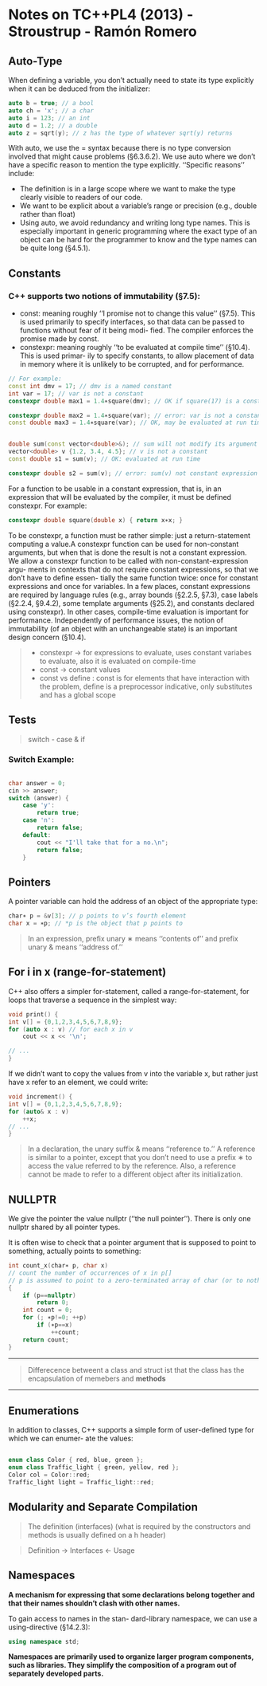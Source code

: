 # Notes on TC++PL4 (2013) - Stroustrup - Ramón Romero


## Auto-Type
When defining a variable, you don’t actually need to state its type explicitly when it can be deduced from the initializer: 
``` cpp 
auto b = true; // a bool
auto ch = 'x'; // a char
auto i = 123; // an int
auto d = 1.2; // a double
auto z = sqrt(y); // z has the type of whatever sqrt(y) returns

```
With auto, we use the = syntax because there is no type conversion involved that might cause problems (§6.3.6.2).
We use auto where we don’t have a specific reason to mention the type explicitly. ‘‘Specific reasons’’ include:
- The definition is in a large scope where we want to make the type clearly visible to readers of our code.
- We want to be explicit about a variable’s range or precision (e.g., double rather than float)
- Using auto, we avoid redundancy and writing long type names. This is especially important in generic programming where the exact type of an object can be hard for the programmer to know and the type names can be quite long (§4.5.1).

## Constants
### C++ supports two notions of immutability (§7.5):
+ const: meaning roughly ‘‘I promise not to change this value’’ (§7.5). This is used primarily
to specify interfaces, so that data can be passed to functions without fear of it being modi-
fied. The compiler enforces the promise made by const.
+ constexpr: meaning roughly ‘‘to be evaluated at compile time’’ (§10.4). This is used primar-
ily to specify constants, to allow placement of data in memory where it is unlikely to be corrupted, and for performance.


``` cpp
// For example:
const int dmv = 17; // dmv is a named constant
int var = 17; // var is not a constant
constexpr double max1 = 1.4∗square(dmv); // OK if square(17) is a constant expression 

constexpr double max2 = 1.4∗square(var); // error: var is not a constant expression
const double max3 = 1.4∗square(var); // OK, may be evaluated at run time


double sum(const vector<double>&); // sum will not modify its argument (§2.2.5) 
vector<double> v {1.2, 3.4, 4.5}; // v is not a constant
const double s1 = sum(v); // OK: evaluated at run time

constexpr double s2 = sum(v); // error: sum(v) not constant expression

```
For a function to be usable in a constant expression, that is, in an expression that will be evaluated by the compiler, it must be defined constexpr. For example:

``` cpp 
constexpr double square(double x) { return x∗x; }

```
To be constexpr, a function must be rather simple: just a return-statement computing a value.A constexpr function can be used for non-constant arguments, but when that is done the result is not a constant expression. We allow a constexpr function to be called with non-constant-expression argu- ments in contexts that do not require constant expressions, so that we don’t have to define essen- tially the same function twice: once for constant expressions and once for variables.
In a few places, constant expressions are required by language rules (e.g., array bounds (§2.2.5, §7.3), case labels (§2.2.4, §9.4.2), some template arguments (§25.2), and constants declared using constexpr). In other cases, compile-time evaluation is important for performance. Independently of performance issues, the notion of immutability (of an object with an unchangeable state) is an important design concern (§10.4).


> + constexpr -> for expressions to evaluate, uses constant variabes to evaluate, also it is evaluated on compile-time
> + const -> constant values
> + const vs define : const is for elements that have interaction with the problem, define is a preprocessor indicative, only substitutes and has a global scope 

## Tests

> switch - case & if

### Switch Example:

``` cpp 

char answer = 0;
cin >> answer;
switch (answer) { 
    case 'y':
        return true;
    case 'n':
        return false;
    default:
        cout << "I'll take that for a no.\n";
        return false; 
    }

```

## Pointers

A pointer variable can hold the address of an object of the appropriate type:

``` cpp 
char∗ p = &v[3]; // p points to v’s fourth element
char x = ∗p; // *p is the object that p points to

```

> In an expression, prefix unary ∗ means ‘‘contents of’’ and prefix unary & means ‘‘address of.’’ 

## For i in x (range-for-statement)

C++ also offers a simpler for-statement, called a range-for-statement, for loops that traverse a sequence in the simplest way:

``` cpp
void print() {
int v[] = {0,1,2,3,4,5,6,7,8,9};
for (auto x : v) // for each x in v
    cout << x << '\n';

// ... 
}

```


If we didn’t want to copy the values from v into the variable x, but rather just have x refer to an element, we could write:
  
``` cpp 
void increment() {
int v[] = {0,1,2,3,4,5,6,7,8,9};
for (auto& x : v)
    ++x;
// ... 
}
```
>In a declaration, the unary suffix & means ‘‘reference to.’’ A reference is similar to a pointer, except that you don’t need to use a prefix ∗ to access the value referred to by the reference. Also, a reference cannot be made to refer to a different object after its initialization.

## NULLPTR

We give the pointer the value nullptr (‘‘the null pointer’’). There is only one nullptr shared by all pointer types.

It is often wise to check that a pointer argument that is supposed to point to something, actually points to something:

``` cpp 
int count_x(char∗ p, char x)
// count the number of occurrences of x in p[]
// p is assumed to point to a zero-terminated array of char (or to nothing)
{
    if (p==nullptr) 
        return 0;
    int count = 0;
    for (; ∗p!=0; ++p)
        if (∗p==x)
            ++count;
    return count; 
}
```
----

> Differecence betweent a class and struct ist that the class has the encapsulation of memebers and **methods**

---

## Enumerations

In addition to classes, C++ supports a simple form of user-defined type for which we can enumer- ate the values:

``` cpp

enum class Color { red, blue, green };
enum class Traffic_light { green, yellow, red };
Color col = Color::red;
Traffic_light light = Traffic_light::red;

``` 

## Modularity and Separate Compilation

> The definition (interfaces) (what is required by the constructors and methods is usually defined on a h header)

> Definition -> Interfaces <- Usage


## Namespaces

**A mechanism for expressing that some declarations belong together and that their names shouldn’t clash with other names.** 

To gain access to names in the stan- dard-library namespace, we can use a using-directive (§14.2.3):

``` cpp
using namespace std;
```
**Namespaces are primarily used to organize larger program components, such as libraries. They simplify the composition of a program out of separately developed parts.**



